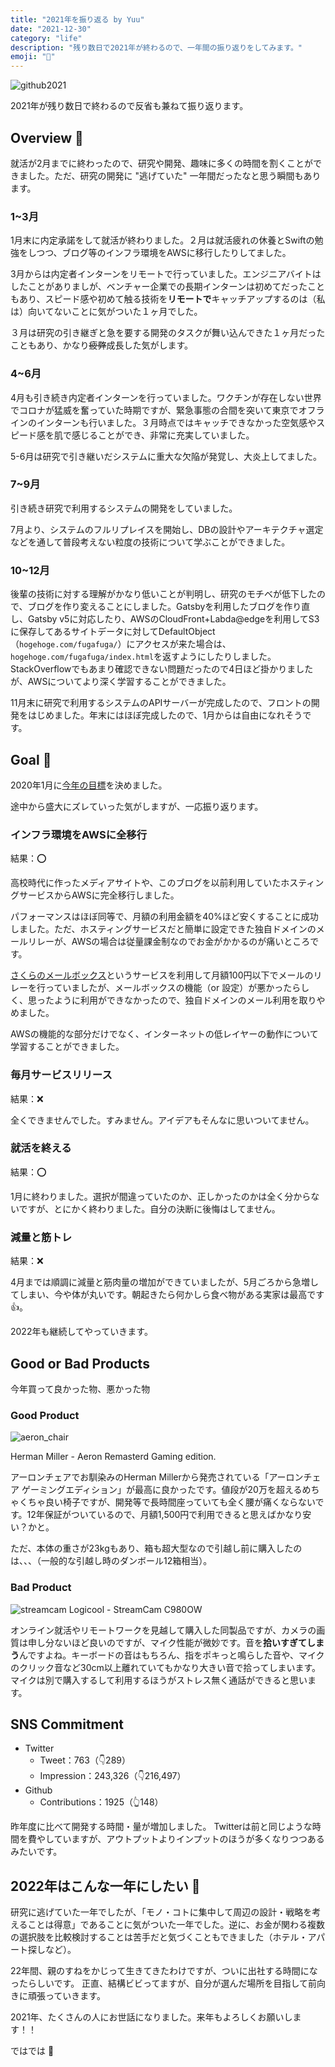 ```yaml
---
title: "2021年を振り返る by Yuu"
date: "2021-12-30"
category: "life"
description: "残り数日で2021年が終わるので、一年間の振り返りをしてみます。"
emoji: "📅"
---
```


![github2021](../about2021/about2021.png)

2021年が残り数日で終わるので反省も兼ねて振り返ります。

## Overview 👀
就活が2月までに終わったので、研究や開発、趣味に多くの時間を割くことができました。ただ、研究の開発に "逃げていた" 一年間だったなと思う瞬間もあります。

### 1~3月
1月末に内定承諾をして就活が終わりました。２月は就活疲れの休養とSwiftの勉強をしつつ、ブログ等のインフラ環境をAWSに移行したりしてました。

3月からは内定者インターンをリモートで行っていました。エンジニアバイトはしたことがありましが、ベンチャー企業での長期インターンは初めてだったこともあり、スピード感や初めて触る技術を**リモートで**キャッチアップするのは（私は）向いてないことに気がついた１ヶ月でした。

３月は研究の引き継ぎと急を要する開発のタスクが舞い込んできた１ヶ月だったこともあり、かなり~~疲弊~~成長した気がします。

### 4~6月
4月も引き続き内定者インターンを行っていました。ワクチンが存在しない世界でコロナが猛威を奮っていた時期ですが、緊急事態の合間を突いて東京でオフラインのインターンも行いました。３月時点ではキャッチできなかった空気感やスピード感を肌で感じることができ、非常に充実していました。

5-6月は研究で引き継いだシステムに重大な欠陥が発覚し、大炎上してました。

### 7~9月
引き続き研究で利用するシステムの開発をしていました。

7月より、システムのフルリプレイスを開始し、DBの設計やアーキテクチャ選定などを通して普段考えない粒度の技術について学ぶことができました。

### 10~12月
後輩の技術に対する理解がかなり低いことが判明し、研究のモチベが低下したので、ブログを作り変えることにしました。Gatsbyを利用したブログを作り直し、Gatsby v5に対応したり、AWSのCloudFront+Labda@edgeを利用してS3に保存してあるサイトデータに対してDefaultObject（`hogehoge.com/fugafuga/`）にアクセスが来た場合は、`hogehoge.com/fugafuga/index.html`を返すようにしたりしました。StackOverflowでもあまり確認できない問題だったので4日ほど掛かりましたが、AWSについてより深く学習することができました。

11月末に研究で利用するシステムのAPIサーバーが完成したので、フロントの開発をはじめました。年末にはほぼ完成したので、1月からは自由になれそうです。

## Goal 🏁
2020年1月に[今年の目標](/goal2021/)を決めました。

途中から盛大にズレていった気がしますが、一応振り返ります。

### インフラ環境をAWSに全移行
結果：⭕️

高校時代に作ったメディアサイトや、このブログを以前利用していたホスティングサービスからAWSに完全移行しました。

パフォーマンスはほぼ同等で、月額の利用金額を40%ほど安くすることに成功しました。ただ、ホスティングサービスだと簡単に設定できた独自ドメインのメールリレーが、AWSの場合は従量課金制なのでお金がかかるのが痛いところです。

[さくらのメールボックス](https://rs.sakura.ad.jp/mail/)というサービスを利用して月額100円以下でメールのリレーを行っていましたが、メールボックスの機能（or 設定）が悪かったらしく、思ったように利用ができなかったので、独自ドメインのメール利用を取りやめました。

AWSの機能的な部分だけでなく、インターネットの低レイヤーの動作について学習することができました。

### 毎月サービスリリース
結果：❌

全くできませんでした。すみません。アイデアもそんなに思いついてません。

### 就活を終える
結果：⭕️

1月に終わりました。選択が間違っていたのか、正しかったのかは全く分からないですが、とにかく終わりました。自分の決断に後悔はしてません。

### 減量と筋トレ
結果：❌

4月までは順調に減量と筋肉量の増加ができていましたが、5月ごろから急増してしまい、今や体が丸いです。朝起きたら何かしら食べ物がある実家は最高です👍。

2022年も継続してやっていきます。

## Good or Bad Products
今年買って良かった物、悪かった物

### Good Product
![aeron_chair](../about2021/aeron_chair.png)

Herman Miller - Aeron Remasterd Gaming edition.

アーロンチェアでお馴染みのHerman Millerから発売されている「アーロンチェア ゲーミングエディション」が最高に良かったです。値段が20万を超えるめちゃくちゃ良い椅子ですが、開発等で長時間座っていても全く腰が痛くならないです。12年保証がついているので、月額1,500円で利用できると思えばかなり安い？かと。

ただ、本体の重さが23kgもあり、箱も超大型なので引越し前に購入したのは、、、（一般的な引越し時のダンボール12箱相当）。

### Bad Product
![streamcam](../about2021/streamcam_c980w.png)
Logicool - StreamCam C980OW

オンライン就活やリモートワークを見越して購入した同製品ですが、カメラの画質は申し分ないほど良いのですが、マイク性能が微妙です。音を**拾いすぎてしまう**んですよね。キーボードの音はもちろん、指をポキっと鳴らした音や、マイクのクリック音など30cm以上離れていてもかなり大きい音で拾ってしまいます。
マイクは別で購入するして利用するほうがストレス無く通話ができると思います。

## SNS Commitment
- Twitter
    - Tweet：763（👇289）
    - Impression：243,326（👇216,497）
- Github
    - Contributions：1925（👆148）

昨年度に比べて開発する時間・量が増加しました。
Twitterは前と同じような時間を費やしていますが、アウトプットよりインプットのほうが多くなりつつあるみたいです。

## 2022年はこんな一年にしたい 🏁
研究に逃げていた一年でしたが、「モノ・コトに集中して周辺の設計・戦略を考えることは得意」であることに気がついた一年でした。逆に、お金が関わる複数の選択肢を比較検討することは苦手だと気づくこともできました（ホテル・アパート探しなど）。

22年間、親のすねをかじって生きてきたわけですが、ついに出社する時間になったらしいです。
正直、結構ビビってますが、自分が選んだ場所を目指して前向きに頑張っていきます。

2021年、たくさんの人にお世話になりました。来年もよろしくお願いします！！

ではでは 🤟
